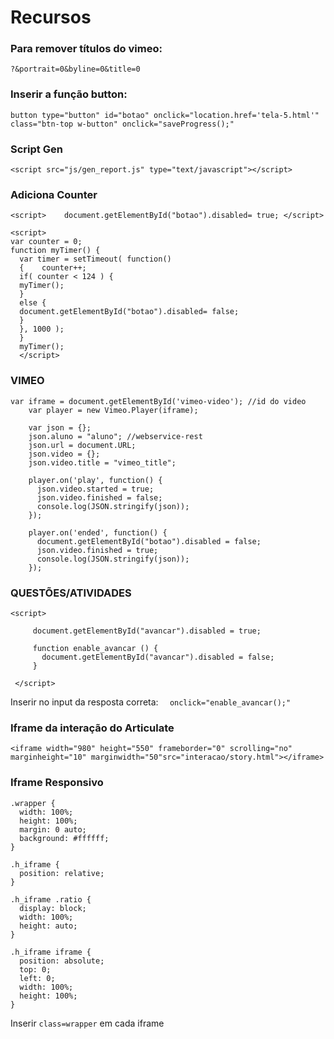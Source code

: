 # Recursos

### Para remover títulos do vimeo: 
```
?&portrait=0&byline=0&title=0
```

### Inserir a função button:
```
button type="button" id="botao" onclick="location.href='tela-5.html'" class="btn-top w-button" onclick="saveProgress();"
```

### Script Gen
```
<script src="js/gen_report.js" type="text/javascript"></script>
```

### Adiciona Counter
```
<script>    document.getElementById("botao").disabled= true; </script>
```
```
<script>    
var counter = 0;
function myTimer() {  
  var timer = setTimeout( function() 
  {    counter++;
  if( counter < 124 ) {
  myTimer();
  }    
  else {
  document.getElementById("botao").disabled= false;
  } 
  }, 1000 );
  }  
  myTimer(); 
  </script>
```
### VIMEO
```
var iframe = document.getElementById('vimeo-video'); //id do video 
    var player = new Vimeo.Player(iframe);

    var json = {};
    json.aluno = "aluno"; //webservice-rest
    json.url = document.URL;
    json.video = {};
    json.video.title = "vimeo_title";

    player.on('play', function() {
      json.video.started = true;
      json.video.finished = false;
      console.log(JSON.stringify(json));
    });

    player.on('ended', function() {
      document.getElementById("botao").disabled = false;
      json.video.finished = true;
      console.log(JSON.stringify(json));
    });
 ```
  
### QUESTÕES/ATIVIDADES
 ```
 <script>
	  
	  document.getElementById("avancar").disabled = true;
	 	  
	  function enable_avancar () {
	    document.getElementById("avancar").disabled = false;
	  }
    
  </script>
   ```
Inserir no input da resposta correta: ```  onclick="enable_avancar();"```

### Iframe da interação do Articulate
```
<iframe width="980" height="550" frameborder="0" scrolling="no" marginheight="10" marginwidth="50"src="interacao/story.html"></iframe>
```

### Iframe Responsivo
```
.wrapper {
  width: 100%;
  height: 100%;
  margin: 0 auto;
  background: #ffffff;
}

.h_iframe {
  position: relative;
}

.h_iframe .ratio {
  display: block;
  width: 100%;
  height: auto;
}

.h_iframe iframe {
  position: absolute;
  top: 0;
  left: 0;
  width: 100%;
  height: 100%;
}
```

Inserir ```class=wrapper``` em cada iframe
